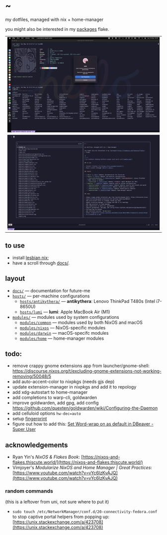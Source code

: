 # ~

my dotfiles, managed with nix + home-manager

you might also be interested in my [packages](https://codeberg.org/fumnanya/flakes) flake.

||
|:-:|
|![a terminal showing neofetch output with ascii art, and a popup asking for touch id to run a command](./sample.png)|
|![a terminal showing the contents of this repository open in kitty](./sample2.png)|

## to use

- install [lesbian nix](https://lix.systems/install/);
- have a scroll through [docs/](./docs).

## layout

- [`docs/`](./docs) &mdash; documentation for future-me
- [`hosts/`](./hosts) &mdash; per-machine configurations
  - [`hosts/antikythera/`](./hosts/noctis) &mdash; **antikythera**: Lenovo ThinkPad T480s (Intel i7-8650U)
  - [`hosts/lumi`](./hosts/lumi) &mdash; **lumi**: Apple MacBook Air (M1)
- [`modules/`](./modules) &mdash; modules used by system configurations
  - [`modules/common`](./modules/common) &mdash; modules used by both NixOS and macOS
  - [`modules/nixos`](./modules/nixos) &mdash; NixOS-specific modules
  - [`modules/darwin`](./modules/darwin) &mdash; macOS-specifc modules
  - [`modules/home`](./modules/home) &mdash; home-manager modules

## todo:

- remove crappy gnome extensions app from launcher/gnome-shell: https://discourse.nixos.org/t/excluding-gnome-extensions-not-working-removing/50048/5
- add auto-accent-color to nixpkgs (needs gjs dep)
- update extension-manager in nixpkgs and add it to repology
- add xdg-autostart to home-manager
- add completions to warp-cli, goldwarden
- improve goldwarden, add gpg, add config https://github.com/quexten/goldwarden/wiki/Configuring-the-Daemon
- add celluloid options `hw-dec=auto`
- setup [fingerprint](https://github.com/ahbnr/nixos-06cb-009a-fingerprint-sensor/blob/24.11/SETUP-24.11.md)
- figure out how to add this: [Set Word-wrap on as default in DBeaver - Super User](https://superuser.com/questions/1714584/set-word-wrap-on-as-default-in-dbeaver)

## acknowledgements

- Ryan Yin's _NixOS & Flakes Book_: [https://nixos-and-flakes.thiscute.world/](https://nixos-and-flakes.thiscute.world/)
- Vimjoyer's _Modularize NixOS and Home Manager | Great Practices_: [https://www.youtube.com/watch?v=vYc6IzKvAJQ](https://www.youtube.com/watch?v=vYc6IzKvAJQ)

### random commands

(this is a leftover from uni, not sure where to put it)

- `sudo touch /etc/NetworkManager/conf.d/20-connectivity-fedora.conf` to stop captive portal helpers from popping up: [https://unix.stackexchange.com/a/423708](https://unix.stackexchange.com/a/423708)
